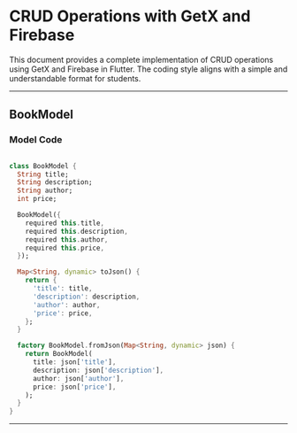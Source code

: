 # CRUD Operations with GetX and Firebase

This document provides a complete implementation of CRUD operations using GetX and Firebase in Flutter. The coding style aligns with a simple and understandable format for students.

---

## **BookModel**

### **Model Code**
```dart

class BookModel {
  String title;
  String description;
  String author;
  int price;

  BookModel({
    required this.title,
    required this.description,
    required this.author,
    required this.price,
  });

  Map<String, dynamic> toJson() {
    return {
      'title': title,
      'description': description,
      'author': author,
      'price': price,
    };
  }

  factory BookModel.fromJson(Map<String, dynamic> json) {
    return BookModel(
      title: json['title'],
      description: json['description'],
      author: json['author'],
      price: json['price'],
    );
  }
}
```

---
